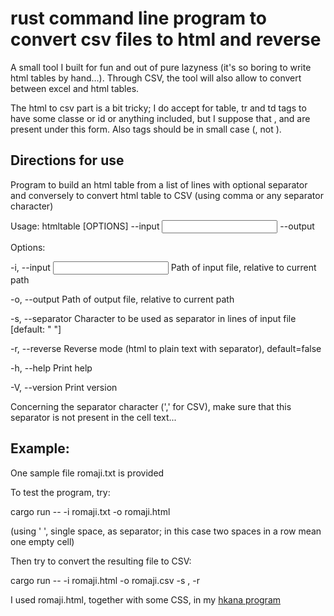 # rust command line program to convert csv files to html and reverse

A small tool I built for fun and out of pure lazyness (it's so boring to write html tables by hand...).
Through CSV, the tool will also allow to convert between excel and html tables.

The html to csv part is a bit tricky; I do accept for table, tr and td tags to have some classe or id or anything included, but I suppose that </table>, </tr> and </td> are present under this form. Also tags should be in small case (<tr>, not <TR>).

## Directions for use
Program to build an html table from a list of lines with optional separator and conversely to convert html table to CSV (using comma or any separator character)

Usage: htmltable [OPTIONS] --input <INPUT> --output <OUTPUT>

Options:

  -i, --input <INPUT>          Path of input file, relative to current path

  -o, --output <OUTPUT>        Path of output file, relative to current path

  -s, --separator <SEPARATOR>  Character to be used as separator in lines of input file [default: " "]

  -r, --reverse                Reverse mode (html to plain text with separator), default=false

  -h, --help                   Print help

  -V, --version                Print version

Concerning the separator character (',' for CSV), make sure that this separator is not present in the cell text...


## Example:
One sample file romaji.txt is provided

To test the program, try:

cargo run -- -i romaji.txt -o romaji.html

(using ' ', single space, as separator; in this case two spaces in a row mean one empty cell)


Then try to convert the resulting file to CSV:

cargo run -- -i romaji.html -o romaji.csv -s , -r

I used romaji.html, together with some CSS, in my [hkana program](https://eludev.fr/hkana/)
